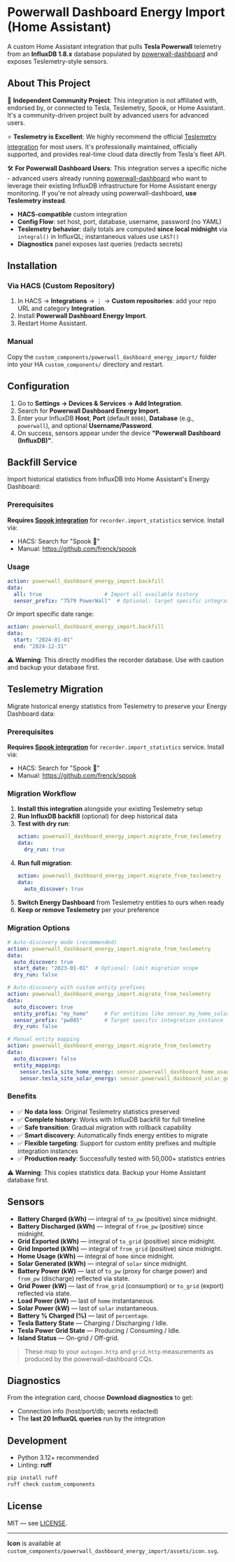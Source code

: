 # Powerwall Dashboard Energy Import (Home Assistant)

A custom Home Assistant integration that pulls **Tesla Powerwall** telemetry from an **InfluxDB 1.8.x** database populated by [powerwall-dashboard](https://github.com/jasonacox/powerwall-dashboard) and exposes Teslemetry-style sensors.

## About This Project

🔗 **Independent Community Project**: This integration is not affiliated with, endorsed by, or connected to Tesla, Teslemetry, Spook, or Home Assistant. It's a community-driven project built by advanced users for advanced users.

⭐ **Teslemetry is Excellent**: We highly recommend the official [Teslemetry integration](https://www.home-assistant.io/integrations/teslemetry/) for most users. It's professionally maintained, officially supported, and provides real-time cloud data directly from Tesla's fleet API.

🛠️ **For Powerwall Dashboard Users**: This integration serves a specific niche - advanced users already running [powerwall-dashboard](https://github.com/jasonacox/powerwall-dashboard) who want to leverage their existing InfluxDB infrastructure for Home Assistant energy monitoring. If you're not already using powerwall-dashboard, **use Teslemetry instead**.

- **HACS-compatible** custom integration
- **Config Flow**: set host, port, database, username, password (no YAML)
- **Teslemetry behavior**: daily totals are computed **since local midnight** via `integral()` in InfluxQL; instantaneous values use `LAST()`
- **Diagnostics** panel exposes last queries (redacts secrets)

## Installation

### Via HACS (Custom Repository)
1. In HACS → **Integrations** → ⋮ → **Custom repositories**: add your repo URL and category **Integration**.
2. Install **Powerwall Dashboard Energy Import**.
3. Restart Home Assistant.

### Manual
Copy the `custom_components/powerwall_dashboard_energy_import/` folder into your HA `custom_components/` directory and restart.

## Configuration
1. Go to **Settings → Devices & Services → Add Integration**.
2. Search for **Powerwall Dashboard Energy Import**.
3. Enter your InfluxDB **Host**, **Port** (default `8086`), **Database** (e.g., `powerwall`), and optional **Username/Password**.
4. On success, sensors appear under the device **"Powerwall Dashboard (InfluxDB)"**.

## Backfill Service
Import historical statistics from InfluxDB into Home Assistant's Energy Dashboard:

### Prerequisites
**Requires [Spook integration](https://github.com/frenck/spook)** for `recorder.import_statistics` service. Install via:
- HACS: Search for "Spook 👻"  
- Manual: https://github.com/frenck/spook

### Usage
```yaml
action: powerwall_dashboard_energy_import.backfill
data:
  all: true                    # Import all available history
  sensor_prefix: "7579 PowerWall"  # Optional: target specific integration
```

Or import specific date range:
```yaml
action: powerwall_dashboard_energy_import.backfill
data:
  start: "2024-01-01"
  end: "2024-12-31"
```

⚠️ **Warning**: This directly modifies the recorder database. Use with caution and backup your database first.

## Teslemetry Migration
Migrate historical energy statistics from Teslemetry to preserve your Energy Dashboard data:

### Prerequisites
**Requires [Spook integration](https://github.com/frenck/spook)** for `recorder.import_statistics` service. Install via:
- HACS: Search for "Spook 👻"  
- Manual: https://github.com/frenck/spook

### Migration Workflow
1. **Install this integration** alongside your existing Teslemetry setup
2. **Run InfluxDB backfill** (optional) for deep historical data
3. **Test with dry run**:
   ```yaml
   action: powerwall_dashboard_energy_import.migrate_from_teslemetry
   data:
     dry_run: true
   ```
4. **Run full migration**:
   ```yaml
   action: powerwall_dashboard_energy_import.migrate_from_teslemetry
   data:
     auto_discover: true
   ```
5. **Switch Energy Dashboard** from Teslemetry entities to ours when ready
6. **Keep or remove Teslemetry** per your preference

### Migration Options
```yaml
# Auto-discovery mode (recommended)
action: powerwall_dashboard_energy_import.migrate_from_teslemetry
data:
  auto_discover: true
  start_date: "2023-01-01"  # Optional: limit migration scope
  dry_run: false

# Auto-discovery with custom entity prefixes
action: powerwall_dashboard_energy_import.migrate_from_teslemetry
data:
  auto_discover: true
  entity_prefix: "my_home"     # For entities like sensor.my_home_solar_generated
  sensor_prefix: "pw085"       # Target specific integration instance
  dry_run: false

# Manual entity mapping
action: powerwall_dashboard_energy_import.migrate_from_teslemetry  
data:
  auto_discover: false
  entity_mapping:
    sensor.tesla_site_home_energy: sensor.powerwall_dashboard_home_usage_daily
    sensor.tesla_site_solar_energy: sensor.powerwall_dashboard_solar_generated_daily
```

### Benefits
- ✅ **No data loss**: Original Teslemetry statistics preserved
- ✅ **Complete history**: Works with InfluxDB backfill for full timeline
- ✅ **Safe transition**: Gradual migration with rollback capability  
- ✅ **Smart discovery**: Automatically finds energy entities to migrate
- ✅ **Flexible targeting**: Support for custom entity prefixes and multiple integration instances
- ✅ **Production ready**: Successfully tested with 50,000+ statistics entries

⚠️ **Warning**: This copies statistics data. Backup your Home Assistant database first.

## Sensors
- **Battery Charged (kWh)** — integral of `to_pw` (positive) since midnight.
- **Battery Discharged (kWh)** — integral of `from_pw` (positive) since midnight.
- **Grid Exported (kWh)** — integral of `to_grid` (positive) since midnight.
- **Grid Imported (kWh)** — integral of `from_grid` (positive) since midnight.
- **Home Usage (kWh)** — integral of `home` since midnight.
- **Solar Generated (kWh)** — integral of `solar` since midnight.
- **Battery Power (kW)** — last of `to_pw` (proxy for charge power) and `from_pw` (discharge) reflected via state.
- **Grid Power (kW)** — last of `from_grid` (consumption) or `to_grid` (export) reflected via state.
- **Load Power (kW)** — last of `home` instantaneous.
- **Solar Power (kW)** — last of `solar` instantaneous.
- **Battery % Charged (%)** — last of `percentage`.
- **Tesla Battery State** — Charging / Discharging / Idle.
- **Tesla Power Grid State** — Producing / Consuming / Idle.
- **Island Status** — On-grid / Off-grid.

> These map to your `autogen.http` and `grid.http` measurements as produced by the powerwall-dashboard CQs.

## Diagnostics
From the integration card, choose **Download diagnostics** to get:
- Connection info (host/port/db; secrets redacted)
- The **last 20 InfluxQL queries** run by the integration

## Development
- Python 3.12+ recommended
- Linting: **ruff**

```bash
pip install ruff
ruff check custom_components
```

## License
MIT — see [LICENSE](LICENSE).

---

**Icon** is available at `custom_components/powerwall_dashboard_energy_import/assets/icon.svg`.
